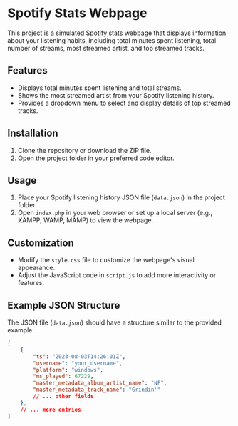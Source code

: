 # Spotify Stats Webpage

This project is a simulated Spotify stats webpage that displays information about your listening habits, including total minutes spent listening, total number of streams, most streamed artist, and top streamed tracks.

## Features

- Displays total minutes spent listening and total streams.
- Shows the most streamed artist from your Spotify listening history.
- Provides a dropdown menu to select and display details of top streamed tracks.

## Installation

1. Clone the repository or download the ZIP file.
2. Open the project folder in your preferred code editor.

## Usage

1. Place your Spotify listening history JSON file (`data.json`) in the project folder.
2. Open `index.php` in your web browser or set up a local server (e.g., XAMPP, WAMP, MAMP) to view the webpage.

## Customization

- Modify the `style.css` file to customize the webpage's visual appearance.
- Adjust the JavaScript code in `script.js` to add more interactivity or features.

## Example JSON Structure

The JSON file (`data.json`) should have a structure similar to the provided example:

```json
[
    {
        "ts": "2023-08-03T14:26:01Z",
        "username": "your_username",
        "platform": "windows",
        "ms_played": 67229,
        "master_metadata_album_artist_name": "NF",
        "master_metadata_track_name": "Grindin'"
        // ... other fields
    },
    // ... more entries
]
